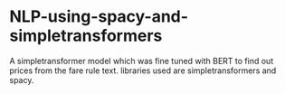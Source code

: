 # NLP-using-spacy-and-simpletransformers
A simpletransformer model which was fine tuned with BERT to find out prices from the fare rule text.
libraries used are simpletransformers and spacy.
